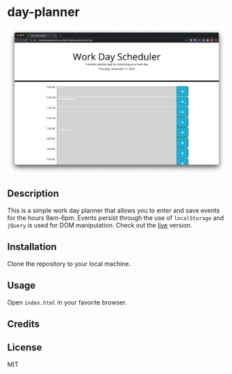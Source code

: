 # day-planner
![Day planner web app](./assets/screenshot.png)
## Description
This is a simple work day planner that allows you to enter and save events for the hours 9am-6pm. Events persist through the use of `localStorage` and `jQuery` is used for DOM manipulation. Check out the [live](https://brhue.github.io/day-planner/) version.
## Installation
Clone the repository to your local machine.
## Usage
Open `index.html` in your favorite browser.
## Credits

## License
MIT